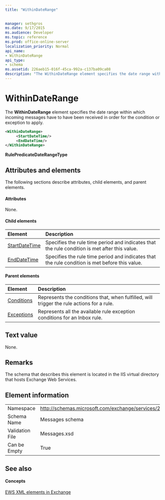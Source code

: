 ```yaml
---
title: "WithinDateRange"
 
 
manager: sethgros
ms.date: 9/17/2015
ms.audience: Developer
ms.topic: reference
ms.prod: office-online-server
localization_priority: Normal
api_name:
- WithinDateRange
api_type:
- schema
ms.assetid: 226aeb15-016f-45ca-992a-c137ba09ca08
description: "The WithinDateRange element specifies the date range within which incoming messages have to have been received in order for the condition or exception to apply."
---
```


# WithinDateRange

The **WithinDateRange** element specifies the date range within which incoming messages have to have been received in order for the condition or exception to apply. 
  
```XML
<WithinDateRange>
     <StartDateTime/>
     <EndDateTime/>
</WithinDateRange>
```

 **RulePredicateDateRangeType**
## Attributes and elements

The following sections describe attributes, child elements, and parent elements.
  
#### Attributes

None.
  
#### Child elements

|**Element**|**Description**|
|:-----|:-----|
|[StartDateTime](startdatetime.md) <br/> |Specifies the rule time period and indicates that the rule condition is met after this value.  <br/> |
|[EndDateTime](enddatetime.md) <br/> |Specifies the rule time period and indicates that the rule condition is met before this value.  <br/> |
   
#### Parent elements

|**Element**|**Description**|
|:-----|:-----|
|[Conditions](conditions.md) <br/> |Represents the conditions that, when fulfilled, will trigger the rule actions for a rule.  <br/> |
|[Exceptions](exceptions.md) <br/> |Represents all the available rule exception conditions for an Inbox rule.  <br/> |
   
## Text value

None.
  
## Remarks

The schema that describes this element is located in the IIS virtual directory that hosts Exchange Web Services.
  
## Element information

|||
|:-----|:-----|
|Namespace  <br/> |http://schemas.microsoft.com/exchange/services/2006/messages  <br/> |
|Schema Name  <br/> |Messages schema  <br/> |
|Validation File  <br/> |Messages.xsd  <br/> |
|Can be Empty  <br/> |True  <br/> |
   
## See also

#### Concepts

[EWS XML elements in Exchange](ews-xml-elements-in-exchange.md)

